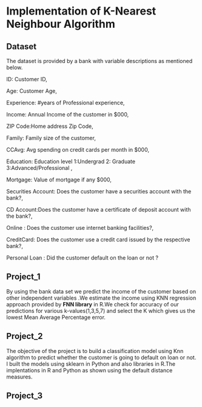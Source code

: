 # Implementation of K-Nearest Neighbour Algorithm 

## Dataset
The dataset is provided by a bank with variable descriptions as mentioned below. 

ID: Customer ID,

Age: Customer Age,

Experience: #years of Professional experience,

Income: Annual Income of the customer in $000,

ZIP Code:Home address Zip Code,

Family: Family size of the customer,

CCAvg: Avg spending on credit cards per month in $000,

Education: Education level 1:Undergrad 2: Graduate 3:Advanced/Professional ,

Mortgage: Value of mortgage if any $000,

Securities Account: Does the customer have a securities account with the bank?,

CD Account:Does the customer have a certificate of deposit account with the bank?,

Online : Does the customer use internet banking facilities?,

CreditCard: Does the customer use a credit card issued by the respective bank?,

Personal Loan : Did the customer default on the loan or not ?
 
 ## Project_1
 By using the bank data set we predict the income of the customer based on other independent variables .We estimate the income using KNN 
 regression approach provided by **FNN library** in R.We check for accuracy of our predictions for various k-values(1,3,5,7) and select   the K which gives us the lowest Mean Average Percentage error.
 
 ## Project_2
  The objective of the project is to build a classification model using Knn algorithm to predict whether the customer is going to       default on loan or not. I built the models using sklearn in Python and also libraries in R.The implentations in R and Python as shown using the default distance measures.
  
 ## Project_3

  



 

